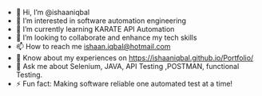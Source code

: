 - 👋 Hi, I’m @ishaaniqbal
- 👀 I’m interested in software automation engineering 
- 🌱 I’m currently learning KARATE API Automation
- 👯 I’m looking to collaborate and enhance my tech skills 
- 📫 How to reach me ishaan.iqbal@hotmail.com
- 📄 Know about my experiences on https://ishaaniqbal.github.io/Portfolio/
- 💬 Ask me about Selenium, JAVA, API Testing ,POSTMAN, functional Testing.
- ⚡ Fun fact: Making software reliable one automated test at a time!

<!---
ishaaniqbal/ishaaniqbal is a ✨ special ✨ repository because its `README.md` (this file) appears on your GitHub profile.
You can click the Preview link to take a look at your changes.
--->
